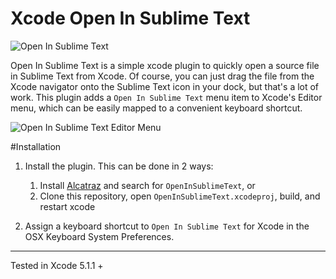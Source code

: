 Xcode Open In Sublime Text
==============================

![Open In Sublime Text](https://raw.githubusercontent.com/ryanmeisters/Xcode-Plugin-Open-Sublime-Text/master/Misc/OpenInSublimeText.gif)

Open In Sublime Text is a simple xcode plugin to quickly open a source file in Sublime Text from Xcode. Of course, you can just drag the file from the Xcode navigator onto the Sublime Text icon in your dock, but that's a lot of work. This plugin adds a `Open In Sublime Text` menu item to Xcode's Editor menu, which can be easily mapped to a convenient keyboard shortcut. 

![Open In Sublime Text Editor Menu](https://raw.githubusercontent.com/ryanmeisters/Xcode-Plugin-Open-Sublime-Text/master/Misc/OpenInSublimeTextMenu.png)


#Installation
1. Install the plugin. This can be done in 2 ways:

    1. Install [Alcatraz](http://alcatraz.io) and search for `OpenInSublimeText`, or
    2. Clone this repository, open `OpenInSublimeText.xcodeproj`, build, and restart xcode
2. Assign a keyboard shortcut to `Open In Sublime Text` for Xcode in the OSX Keyboard System Preferences. 

-----
Tested in Xcode 5.1.1 +
